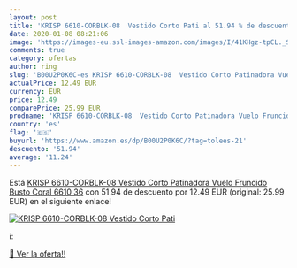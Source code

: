 ```yaml
---
layout: post
title: 'KRISP 6610-CORBLK-08  Vestido Corto Pati al 51.94 % de descuento'
date: 2020-01-08 08:21:06
image: 'https://images-eu.ssl-images-amazon.com/images/I/41KHgz-tpCL._SL200_.jpg'
comments: true
category: ofertas
author: ring
slug: 'B00U2P0K6C-es KRISP 6610-CORBLK-08  Vestido Corto Patinadora Vuelo Fruncido Busto  Coral  6610   36'
actualPrice: 12.49 EUR
currency: EUR
price: 12.49
comparePrice: 25.99 EUR
prodname: 'KRISP 6610-CORBLK-08  Vestido Corto Patinadora Vuelo Fruncido Busto  Coral  6610   36'
country: 'es'
flag: '🇪🇸'
buyurl: 'https://www.amazon.es/dp/B00U2P0K6C/?tag=tolees-21'
descuento: '51.94'
average: '11.24'
---
```


Está [KRISP 6610-CORBLK-08  Vestido Corto Patinadora Vuelo Fruncido Busto  Coral  6610   36](https://www.amazon.es/dp/B00U2P0K6C/?tag=tolees-21) con 51.94 de descuento por 12.49 EUR (original: 25.99 EUR) en el siguiente enlace!

[![KRISP 6610-CORBLK-08  Vestido Corto Pati](https://images-eu.ssl-images-amazon.com/images/I/41KHgz-tpCL._SL200_.jpg)](https://www.amazon.es/dp/B00U2P0K6C/?tag=tolees-21)

ℹ️:


[🛒 Ver la oferta!!](https://www.amazon.es/dp/B00U2P0K6C/?tag=tolees-21)
